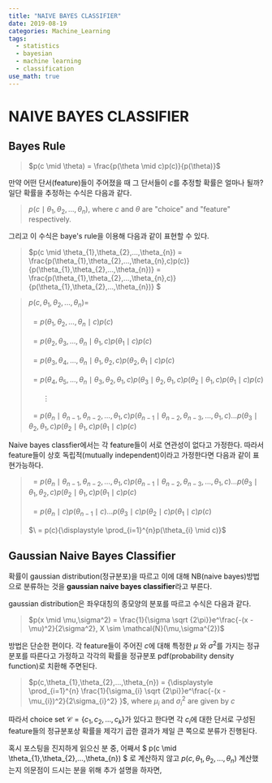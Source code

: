 ```yaml
---
title: "NAIVE BAYES CLASSIFIER"
date: 2019-08-19
categories: Machine_Learning
tags:
  - statistics
  - bayesian
  - machine learning
  - classification
use_math: true
---
```

# NAIVE BAYES CLASSIFIER

## Bayes Rule

> $p(c \mid \theta) = \frac{p(\theta \mid c)p(c)}{p(\theta)}$

만약 어떤 단서(feature)들이 주어졌을 때 그 단서들이 $c$를 추정할 확률은 얼마나 될까? 일단 확률을 추정하는 수식은 다음과 같다.

>$p(c \mid \theta_{1},\theta_{2},...,\theta_{n})$, where $c$ and $\theta$ are "choice" and "feature" respectively.

그리고 이 수식은 baye's rule을 이용해 다음과 같이 표현할 수 있다.

> $p(c \mid \theta_{1},\theta_{2},...,\theta_{n}) = \frac{p(\theta_{1},\theta_{2},...,\theta_{n},c)p(c)}{p(\theta_{1},\theta_{2},...,\theta_{n})} = \frac{p(\theta_{1},\theta_{2},...,\theta_{n},c)}{p(\theta_{1},\theta_{2},...,\theta_{n})} $


>$p(c,\theta_{1},\theta_{2},...,\theta_{n}) =$<br><br>
$\ = p(\theta_{1},\theta_{2},...,\theta_{n} \mid c)p(c)$<br><br>
$\ = p(\theta_{2},\theta_{3},...,\theta_{n} \mid \theta_{1},c)p(\theta_{1} \mid c)p(c)$<br><br>
$\ = p(\theta_{3},\theta_{4},...,\theta_{n} \mid \theta_{1},\theta_{2},c)p(\theta_{2},\theta_{1} \mid c)p(c)$<br><br>
$\ = p(\theta_{4},\theta_{5},...,\theta_{n} \mid \theta_{3},\theta_{2},\theta_{1},c)p(\theta_{3}\mid \theta_{2},\theta_{1},c)p(\theta_{2} \mid \theta_{1},c)p(\theta_{1} \mid c)p(c)$<br><br>
$\ \ \ \ \ \ \ \vdots$<br><br>
$\ = p(\theta_{n} \mid \theta_{n-1},\theta_{n-2},...,\theta_{1},c)p(\theta_{n-1} \mid \theta_{n-2},\theta_{n-3},...,\theta_{1},c)...p(\theta_{3} \mid \theta_{2},\theta_{1},c)p(\theta_{2} \mid \theta_{1},c)p(\theta_{1} \mid c)p(c)$<br>

Naive bayes classfier에서는 각 feature들이 서로 연관성이 없다고 가정한다. 따라서 feature들이 상호 독립적(mutually independent)이라고 가정한다면 다음과 같이 표현가능하다.

>$\ = p(\theta_{n} \mid \theta_{n-1},\theta_{n-2},...,\theta_{1},c)p(\theta_{n-1} \mid \theta_{n-2},\theta_{n-3},...,\theta_{1},c)...p(\theta_{3} \mid \theta_{1},\theta_{2},c)p(\theta_{2} \mid \theta_{1},c)p(\theta_{1}\mid c)p(c)$<br><br>
$\ = p(\theta_{n} \mid c)p(\theta_{n-1} \mid c)...p(\theta_{3} \mid c)p(\theta_{2} \mid c)p(\theta_{1} \mid c)p(c)$<br><br>
$\ = p(c){\displaystyle \prod_{i=1}^{n}p(\theta_{i} \mid c)}$

## Gaussian Naive Bayes Classifier

확률이 gaussian distribution(정규분포)을 따르고 이에 대해 NB(naive bayes)방법으로 분류하는 것을 **gaussian naive bayes classifier**라고 부른다.

gaussian distribution은 좌우대칭의 종모양의 분포를 따르고 수식은 다음과 같다.

>$p(x \mid \mu,\sigma^2) = \frac{1}{\sigma \sqrt {2\pi}}e^\frac{-(x - \mu)^2}{2\sigma^2}, X \sim \mathcal{N}(\mu,\sigma^{2})$

방법은 단순한 편이다. 각 feature들이 주어진 $c$에 대해 특정한 $\mu$ 와 $\sigma^2$를 가지는 정규분포를 따른다고 가정하고 각각의 확률을 정규분포 pdf(probability density function)로 치환해 주면된다.

>$p(c,\theta_{1},\theta_{2},...,\theta_{n}) = {\displaystyle \prod_{i=1}^{n} \frac{1}{\sigma_{i} \sqrt {2\pi}}e^\frac{-(x - \mu_{i})^2}{2\sigma_{i}^2} }$, where $\mu_{i}$ and $\sigma_{i}^2$ are given by $c$

따라서 choice set $\mathcal{C} = \lbrace c_{1},c_{2},...,c_{k} \rbrace$가 있다고 한다면 각 $c_{i}$에 대한 단서로 구성된 feature들의 정규분포상 확률을 제각기 곱한 결과가 제일 큰 쪽으로 분류가 진행된다.

혹시 포스팅을 진지하게 읽으신 분 중, 어째서 $ p(c \mid \theta_{1},\theta_{2},...,\theta_{n}) $ 로 계산하지 않고 $p(c,\theta_{1},\theta_{2},...,\theta_{n})$ 계산했는지 의문점이 드시는 분을 위해 추가 설명을 하자면, 
